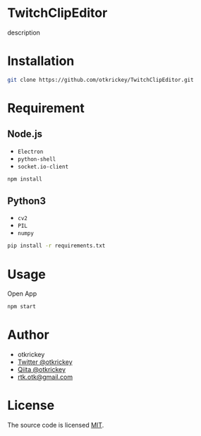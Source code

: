 # TwitchClipEditor

description

# Installation

```bash
git clone https://github.com/otkrickey/TwitchClipEditor.git
```

# Requirement

## Node.js

* `Electron`
* `python-shell`
* `socket.io-client`

```bash
npm install
```

## Python3

* `cv2`
* `PIL`
* `numpy`

```bash
pip install -r requirements.txt
```

# Usage

Open App

```bash
npm start
```

# Author

* otkrickey
* [Twitter @otkrickey](https://twitter.com/otkrickey)
* [Qiita @otkrickey](https://qiita.com/otkrickey)
* rtk.otk@gmail.com

# License

The source code is licensed [MIT](https://opensource.org/licenses/mit-license.php).
<!-- The website content is licensed CC BY 4.0,see LICENSE. -->